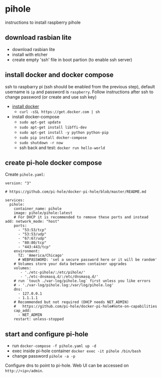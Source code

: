 # pihole

instructions to install raspberry pihole

## download rasbian lite
 - download rasbian lite
 - install with etcher
 - create empty 'ssh' file in boot partion (to enable ssh server)

## install docker and docker compose
ssh to raspbarry pi (ssh should be enabled from the previous step), default username is `ip` and password is `raspberry`.
Follow instructions after ssh to change password (or create and use ssh key)

 - [install docker](https://howchoo.com/g/nmrlzmq1ymn/how-to-install-docker-on-your-raspberry-pi)
   - `curl -sSL https://get.docker.com | sh`
 - install docker-compose
   - `sudo apt-get update`
   - `sudo apt-get install libffi-dev`
   - `sudo apt-get install -y python python-pip`
   - `sudo pip install docker-compose`
   - `sudo shutdown -r now`
   - ssh back and test: `docker run hello-world`

## create pi-hole docker compose
Create `pihole.yaml`:
```
version: "3"

# https://github.com/pi-hole/docker-pi-hole/blob/master/README.md

services:
  pihole:
    container_name: pihole
    image: pihole/pihole:latest
    # For DHCP it is recommended to remove these ports and instead add: network_mode: "host"
    ports:
      - "53:53/tcp"
      - "53:53/udp"
      - "67:67/udp"
      - "80:80/tcp"
      - "443:443/tcp"
    environment:
      TZ: 'America/Chicago'
      # WEBPASSWORD: 'set a secure password here or it will be random'
    # Volumes store your data between container upgrades
    volumes:
       - './etc-pihole/:/etc/pihole/'
       - './etc-dnsmasq.d/:/etc/dnsmasq.d/'
    # run `touch ./var-log/pihole.log` first unless you like errors
    # - './var-log/pihole.log:/var/log/pihole.log'
    dns:
      - 127.0.0.1
      - 1.1.1.1
    # Recommended but not required (DHCP needs NET_ADMIN)
    #   https://github.com/pi-hole/docker-pi-hole#note-on-capabilities
    cap_add:
      - NET_ADMIN
    restart: unless-stopped
```

## start and configure pi-hole
- run `docker-compose -f pihole.yaml up -d`
- exec inside pi-hole container `docker exec -it pihole /bin/bash`
- change password `pihole -a -p`

Configure dns to point to pi-hole. Web UI can be accessed on `http://<ip>/admin`.
